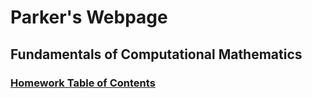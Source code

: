 # Parker's Webpage

## Fundamentals of Computational Mathematics
### [Homework Table of Contents](https://github.com/ParkerBywater718/math4610/blob/master/homework/hw_toc.md)
